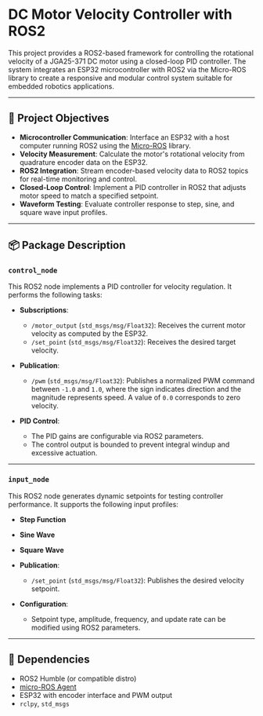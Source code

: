 # DC Motor Velocity Controller with ROS2

This project provides a ROS2-based framework for controlling the rotational velocity of a JGA25-371 DC motor using a closed-loop PID controller. The system integrates an ESP32 microcontroller with ROS2 via the Micro-ROS library to create a responsive and modular control system suitable for embedded robotics applications.

---

## 🚀 Project Objectives

- **Microcontroller Communication**: Interface an ESP32 with a host computer running ROS2 using the [Micro-ROS](https://micro.ros.org/) library.
- **Velocity Measurement**: Calculate the motor's rotational velocity from quadrature encoder data on the ESP32.
- **ROS2 Integration**: Stream encoder-based velocity data to ROS2 topics for real-time monitoring and control.
- **Closed-Loop Control**: Implement a PID controller in ROS2 that adjusts motor speed to match a specified setpoint.
- **Waveform Testing**: Evaluate controller response to step, sine, and square wave input profiles.

---

## 📦 Package Description

### `control_node`

This ROS2 node implements a PID controller for velocity regulation. It performs the following tasks:

- **Subscriptions**:
  - `/motor_output` (`std_msgs/msg/Float32`): Receives the current motor velocity as computed by the ESP32.
  - `/set_point` (`std_msgs/msg/Float32`): Receives the desired target velocity.

- **Publication**:
  - `/pwm` (`std_msgs/msg/Float32`): Publishes a normalized PWM command between `-1.0` and `1.0`, where the sign indicates direction and the magnitude represents speed. A value of `0.0` corresponds to zero velocity.

- **PID Control**:
  - The PID gains are configurable via ROS2 parameters.
  - The control output is bounded to prevent integral windup and excessive actuation.

---

### `input_node`

This ROS2 node generates dynamic setpoints for testing controller performance. It supports the following input profiles:

- **Step Function**
- **Sine Wave**
- **Square Wave**

- **Publication**:
  - `/set_point` (`std_msgs/msg/Float32`): Publishes the desired velocity setpoint.

- **Configuration**:
  - Setpoint type, amplitude, frequency, and update rate can be modified using ROS2 parameters.

---

## 🧰 Dependencies

- ROS2 Humble (or compatible distro)
- [micro-ROS Agent](https://micro.ros.org/docs/tutorials/core/first_application_linux/)
- ESP32 with encoder interface and PWM output
- `rclpy`, `std_msgs`

